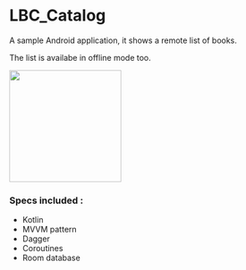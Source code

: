 # LBC_Catalog
A sample Android application, it shows a remote list of books.

The list is availabe in offline mode too.

<img src="https://user-images.githubusercontent.com/4395592/131854781-fb9144f8-58c8-4427-bbb2-c0effd8275b4.png" width="200">

### Specs included :
* Kotlin
* MVVM pattern
* Dagger 
* Coroutines
* Room database
